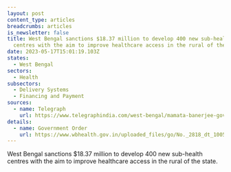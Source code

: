 ```yaml
---
layout: post
content_type: articles
breadcrumbs: articles
is_newsletter: false
title: West Bengal sanctions $18.37 million to develop 400 new sub-health
  centres with the aim to improve healthcare access in the rural of the state
date: 2023-05-17T15:01:19.103Z
states:
  - West Bengal
sectors:
  - Health
subsectors:
  - Delivery Systems
  - Financing and Payment
sources:
  - name: Telegraph
    url: https://www.telegraphindia.com/west-bengal/mamata-banerjee-government-sanctions-rs-151-crore-to-develop-400-new-sub-health-centres-across-bengal/cid/1936409
details:
  - name: Government Order
    url: https://www.wbhealth.gov.in/uploaded_files/go/No._2818_dt_100523-Administrative_Sanction_400_SSKs_23-24-_Transferred_from_NHM_to_XV_FC-HG_.pdf
---
```

West Bengal sanctions $18.37 million to develop 400 new sub-health centres with the aim to improve healthcare access in the rural of the state.
